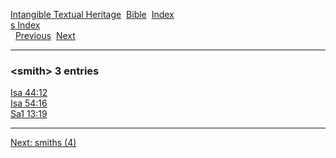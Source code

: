 [Intangible Textual Heritage](../../index)  [Bible](../index) 
[Index](index)   
[s Index](_s_)  
  [Previous](c10598)  [Next](c10600) 

------------------------------------------------------------------------

### &lt;smith&gt; 3 entries

[Isa 44:12](../kjv/isa044.htm#012)  
[Isa 54:16](../kjv/isa054.htm#016)  
[Sa1 13:19](../kjv/sa1013.htm#019)  

------------------------------------------------------------------------

[Next: smiths (4)](c10600)
